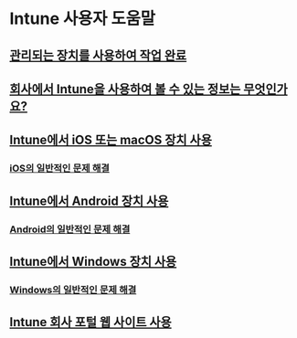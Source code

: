 # Intune 사용자 도움말
## [관리되는 장치를 사용하여 작업 완료](use-managed-devices-to-get-work-done.md)
## [회사에서 Intune을 사용하여 볼 수 있는 정보는 무엇인가요?](what-info-can-your-company-see-when-you-enroll-your-device-in-intune.md)
## [Intune에서 iOS 또는 macOS 장치 사용](using-your-iOS-or-macOS-device-with-intune.md)
### [iOS의 일반적인 문제 해결](troubleshoot-your-device-iOS.md)
## [Intune에서 Android 장치 사용](using-your-android-device-with-intune.md)
### [Android의 일반적인 문제 해결](troubleshoot-your-device-android.md)
## [Intune에서 Windows 장치 사용](using-your-windows-device-with-intune.md)
### [Windows의 일반적인 문제 해결](troubleshoot-your-device-windows.md)
## [Intune 회사 포털 웹 사이트 사용](using-the-intune-company-portal-website.md)


<!--HONumber=Feb17_HO3-->


